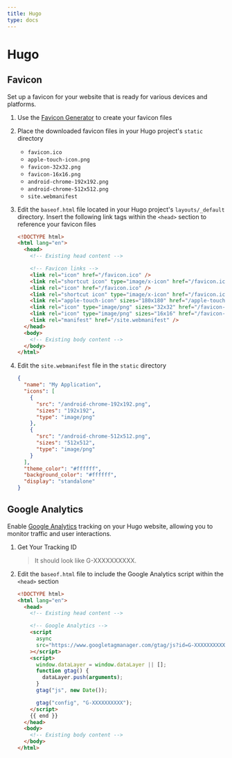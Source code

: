 ```yaml
---
title: Hugo
type: docs
---
```


# Hugo

## Favicon

Set up a favicon for your website that is ready for various devices and platforms.

1. Use the [Favicon Generator](https://favicon.io/favicon-converter/) to create your favicon files
2. Place the downloaded favicon files in your Hugo project's `static` directory

   - `favicon.ico`
   - `apple-touch-icon.png`
   - `favicon-32x32.png`
   - `favicon-16x16.png`
   - `android-chrome-192x192.png`
   - `android-chrome-512x512.png`
   - `site.webmanifest`

3. Edit the `baseof.html` file located in your Hugo project's `layouts/_default` directory. Insert the following link tags within the `<head>` section to reference your favicon files

   ```html
   <!DOCTYPE html>
   <html lang="en">
     <head>
       <!-- Existing head content -->

       <!-- Favicon links -->
       <link rel="icon" href="/favicon.ico" />
       <link rel="shortcut icon" type="image/x-icon" href="/favicon.ico" />
       <link rel="icon" href="/favicon.ico" />
       <link rel="shortcut icon" type="image/x-icon" href="/favicon.ico" />
       <link rel="apple-touch-icon" sizes="180x180" href="/apple-touch-icon.png" />
       <link rel="icon" type="image/png" sizes="32x32" href="/favicon-32x32.png" />
       <link rel="icon" type="image/png" sizes="16x16" href="/favicon-16x16.png" />
       <link rel="manifest" href="/site.webmanifest" />
     </head>
     <body>
       <!-- Existing body content -->
     </body>
   </html>
   ```

4. Edit the `site.webmanifest` file in the `static` directory

   ```json
   {
     "name": "My Application",
     "icons": [
       {
         "src": "/android-chrome-192x192.png",
         "sizes": "192x192",
         "type": "image/png"
       },
       {
         "src": "/android-chrome-512x512.png",
         "sizes": "512x512",
         "type": "image/png"
       }
     ],
     "theme_color": "#ffffff",
     "background_color": "#ffffff",
     "display": "standalone"
   }
   ```

## Google Analytics

Enable [Google Analytics](https://analytics.google.com/) tracking on your Hugo website, allowing you to monitor traffic and user interactions.

1. Get Your Tracking ID
   > It should look like G-XXXXXXXXXX.
2. Edit the `baseof.html` file to include the Google Analytics script within the `<head>` section

   ```html
   <!DOCTYPE html>
   <html lang="en">
     <head>
       <!-- Existing head content -->

       <!-- Google Analytics -->
       <script
         async
         src="https://www.googletagmanager.com/gtag/js?id=G-XXXXXXXXXX"
       ></script>
       <script>
         window.dataLayer = window.dataLayer || [];
         function gtag() {
           dataLayer.push(arguments);
         }
         gtag("js", new Date());

         gtag("config", "G-XXXXXXXXXX");
       </script>
       {{ end }}
     </head>
     <body>
       <!-- Existing body content -->
     </body>
   </html>
   ```
